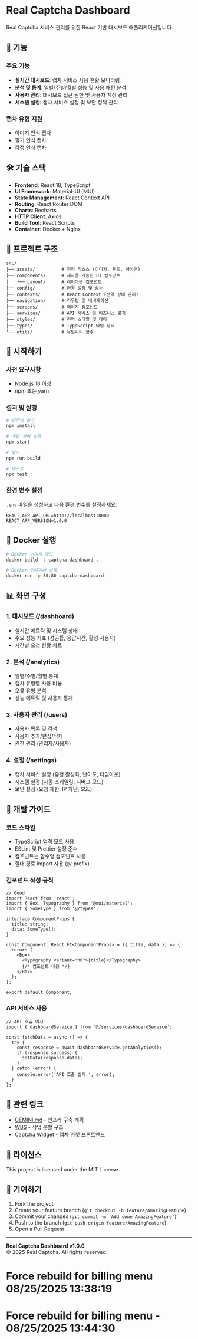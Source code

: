 # Real Captcha Dashboard

Real Captcha 서비스 관리를 위한 React 기반 대시보드 애플리케이션입니다.

## 🚀 기능

### 주요 기능
- **실시간 대시보드**: 캡차 서비스 사용 현황 모니터링
- **분석 및 통계**: 일별/주별/월별 성능 및 사용 패턴 분석
- **사용자 관리**: 대시보드 접근 권한 및 사용자 계정 관리
- **시스템 설정**: 캡차 서비스 설정 및 보안 정책 관리

### 캡차 유형 지원
- 이미지 인식 캡차
- 필기 인식 캡차
- 감정 인식 캡차

## 🛠 기술 스택

- **Frontend**: React 18, TypeScript
- **UI Framework**: Material-UI (MUI)
- **State Management**: React Context API
- **Routing**: React Router DOM
- **Charts**: Recharts
- **HTTP Client**: Axios
- **Build Tool**: React Scripts
- **Container**: Docker + Nginx

## 📁 프로젝트 구조

```
src/
├── assets/          # 정적 리소스 (이미지, 폰트, 아이콘)
├── components/      # 재사용 가능한 UI 컴포넌트
│   └── Layout/      # 레이아웃 컴포넌트
├── config/          # 환경 설정 및 상수
├── contexts/        # React Context (전역 상태 관리)
├── navigation/      # 라우팅 및 네비게이션
├── screens/         # 페이지 컴포넌트
├── services/        # API 서비스 및 비즈니스 로직
├── styles/          # 전역 스타일 및 테마
├── types/           # TypeScript 타입 정의
└── utils/           # 유틸리티 함수
```

## 🚀 시작하기

### 사전 요구사항
- Node.js 18 이상
- npm 또는 yarn

### 설치 및 실행

```bash
# 의존성 설치
npm install

# 개발 서버 실행
npm start

# 빌드
npm run build

# 테스트
npm test
```

### 환경 변수 설정

`.env` 파일을 생성하고 다음 환경 변수를 설정하세요:

```env
REACT_APP_API_URL=http://localhost:8000
REACT_APP_VERSION=1.0.0
```

## 🐳 Docker 실행

```bash
# Docker 이미지 빌드
docker build -t captcha-dashboard .

# Docker 컨테이너 실행
docker run -p 80:80 captcha-dashboard
```

## 📊 화면 구성

### 1. 대시보드 (/dashboard) 
- 실시간 메트릭 및 시스템 상태
- 주요 성능 지표 (성공률, 응답시간, 활성 사용자)
- 시간별 요청 현황 차트

### 2. 분석 (/analytics)
- 일별/주별/월별 통계
- 캡차 유형별 사용 비율
- 오류 유형 분석
- 성능 메트릭 및 사용자 통계

### 3. 사용자 관리 (/users)
- 사용자 목록 및 검색
- 사용자 추가/편집/삭제
- 권한 관리 (관리자/사용자)

### 4. 설정 (/settings)
- 캡차 서비스 설정 (유형 활성화, 난이도, 타임아웃)
- 시스템 설정 (자동 스케일링, 디버그 모드)
- 보안 설정 (요청 제한, IP 차단, SSL)

## 🔧 개발 가이드

### 코드 스타일
- TypeScript 엄격 모드 사용
- ESLint 및 Prettier 설정 준수
- 컴포넌트는 함수형 컴포넌트 사용
- 절대 경로 import 사용 (`@/` prefix)

### 컴포넌트 작성 규칙
```tsx
// Good
import React from 'react';
import { Box, Typography } from '@mui/material';
import { SomeType } from '@/types';

interface ComponentProps {
  title: string;
  data: SomeType[];
}

const Component: React.FC<ComponentProps> = ({ title, data }) => {
  return (
    <Box>
      <Typography variant="h6">{title}</Typography>
      {/* 컴포넌트 내용 */}
    </Box>
  );
};

export default Component;
```

### API 서비스 사용
```tsx
// API 호출 예시
import { dashboardService } from '@/services/dashboardService';

const fetchData = async () => {
  try {
    const response = await dashboardService.getAnalytics();
    if (response.success) {
      setData(response.data);
    }
  } catch (error) {
    console.error('API 호출 실패:', error);
  }
};
```

## 🔗 관련 링크

- [GEMINI.md](../../GEMINI.md) - 인프라 구축 계획
- [WBS](../../documents/wbs.md) - 작업 분할 구조
- [Captcha Widget](../captcha-widget/) - 캡차 위젯 프론트엔드

## 📝 라이선스

This project is licensed under the MIT License.

## 🤝 기여하기

1. Fork the project
2. Create your feature branch (`git checkout -b feature/AmazingFeature`)
3. Commit your changes (`git commit -m 'Add some AmazingFeature'`)
4. Push to the branch (`git push origin feature/AmazingFeature`)
5. Open a Pull Request

---

**Real Captcha Dashboard v1.0.0**  
© 2025 Real Captcha. All rights reserved.
# Force rebuild for billing menu 08/25/2025 13:38:19
# Force rebuild for billing menu - 08/25/2025 13:44:30
